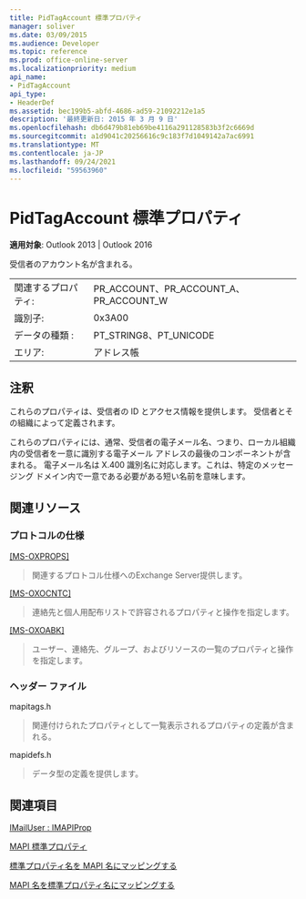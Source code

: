 ```yaml
---
title: PidTagAccount 標準プロパティ
manager: soliver
ms.date: 03/09/2015
ms.audience: Developer
ms.topic: reference
ms.prod: office-online-server
ms.localizationpriority: medium
api_name:
- PidTagAccount
api_type:
- HeaderDef
ms.assetid: bec199b5-abfd-4686-ad59-21092212e1a5
description: '最終更新日: 2015 年 3 月 9 日'
ms.openlocfilehash: db6d479b81eb69be4116a291128583b3f2c6669d
ms.sourcegitcommit: a1d9041c20256616c9c183f7d1049142a7ac6991
ms.translationtype: MT
ms.contentlocale: ja-JP
ms.lasthandoff: 09/24/2021
ms.locfileid: "59563960"
---
```

# <a name="pidtagaccount-canonical-property"></a>PidTagAccount 標準プロパティ

  
  
**適用対象**: Outlook 2013 | Outlook 2016 
  
受信者のアカウント名が含まれる。 
  
|||
|:-----|:-----|
|関連するプロパティ:  <br/> |PR_ACCOUNT、PR_ACCOUNT_A、PR_ACCOUNT_W  <br/> |
|識別子:  <br/> |0x3A00  <br/> |
|データの種類 :   <br/> |PT_STRING8、PT_UNICODE  <br/> |
|エリア:  <br/> |アドレス帳  <br/> |
   
## <a name="remarks"></a>注釈

これらのプロパティは、受信者の ID とアクセス情報を提供します。 受信者とその組織によって定義されます。
  
これらのプロパティには、通常、受信者の電子メール名、つまり、ローカル組織内の受信者を一意に識別する電子メール アドレスの最後のコンポーネントが含まれる。 電子メール名は X.400 識別名に対応します。これは、特定のメッセージング ドメイン内で一意である必要がある短い名前を意味します。
  
## <a name="related-resources"></a>関連リソース

### <a name="protocol-specifications"></a>プロトコルの仕様

[[MS-OXPROPS]](https://msdn.microsoft.com/library/f6ab1613-aefe-447d-a49c-18217230b148%28Office.15%29.aspx)
  
> 関連するプロトコル仕様へのExchange Server提供します。
    
[[MS-OXOCNTC]](https://msdn.microsoft.com/library/9b636532-9150-4836-9635-9c9b756c9ccf%28Office.15%29.aspx)
  
> 連絡先と個人用配布リストで許容されるプロパティと操作を指定します。
    
[[MS-OXOABK]](https://msdn.microsoft.com/library/f4cf9b4c-9232-4506-9e71-2270de217614%28Office.15%29.aspx)
  
> ユーザー、連絡先、グループ、およびリソースの一覧のプロパティと操作を指定します。
    
### <a name="header-files"></a>ヘッダー ファイル

mapitags.h
  
> 関連付けられたプロパティとして一覧表示されるプロパティの定義が含まれる。
    
mapidefs.h
  
> データ型の定義を提供します。
    
## <a name="see-also"></a>関連項目



[IMailUser : IMAPIProp](imailuserimapiprop.md)


[MAPI 標準プロパティ](mapi-canonical-properties.md)
  
[標準プロパティ名を MAPI 名にマッピングする](mapping-canonical-property-names-to-mapi-names.md)
  
[MAPI 名を標準プロパティ名にマッピングする](mapping-mapi-names-to-canonical-property-names.md)

